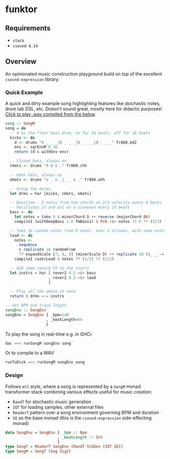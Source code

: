 # funktor

## Requirements
- `stack`
- `csound 6.14`

## Overview
An opinionated music construction playground build on top of the excellent `csound-expression` library.

### Quick Example
A quick and dirty example song highlighting features like stochastic notes, drum tab DSL, etc.
Doesn't sound great, mostly here for didactic purposes!
[Click to play .wav compiled from the below](/example.wav)

```haskell
song :: SongM
song = do
  -- 4 on the floor bass drum, on for 16 beats, off for 16 beats
  kicks <- do
    d <- drums "X _ _ _|O _ _ _|O _ _ _|O _ _ _" Tr808.bd2
    env <- sqrEnvM 0 16
    return (d & withEnv env)

  -- Closed hats, always on
  cHats <- drums "X O o ." Tr808.chh

  -- Open hats, always on
  oHats <- drums "o _ o _|_ _ o _" Tr808.ohh

  -- Group the durms
  let drms = har [kicks, cHats, oHats]

  -- Bassline - 5 notes from two chords at 2/3 velocity every 4 beats
  -- Oscillates in and out on a sinewave every 16 beats
  bass <- do
    let notes = take 5 $ minorChord D ++ reverse (majorChord Bb)
    compileI (withDeepBass 1.0 fmBass1) $ Pch <$> notes ?? 6 ?? (2/3) ?? 4

  -- Take 16 random notes from D minor, over 3 octaves, with some notes silent.
  lead <- do
    notes <-
      sequence
      $ replicate 16 randomFrom
      ?? expandScale [7, 8, 9] (minorScale D) ++ replicate 10 (\_ _ -> Silent (1/2))
    compileI razorLead $ notes ?? (1/2) ?? (1/2)

  -- Add some reverb FX to the instrs
  let instrs = har [ rever2 0.5 <$> bass
                   , rever2 0.2 <$> lead
                   ]

  -- Play all the above at once
  return $ drms =:= instrs

-- Set BPM and track length
songEnv :: SongEnv
songEnv = SongEnv { _bpm=140
                  , _beatLength=64
                  }
```

To play the song in real-time e.g. in GHCi:
```haskell
dac =<< runSongM songEnv song`
```

Or to compile to a WAV:
```haskell
runToDisk =<< runSongM songEnv song
```

### Design

Follows `mtl` style, where a song is represented by a `SongM` monad transformer stack combining various effects useful for music creation:

- `RandT` for stochastic music generation
- `IOT` for loading samples, other external files
- `ReaderT` pattern over a song environment governing BPM and duration
- `SE` as the base monad (this is the `csound-expression` side-effecting monad)

```haskell
data SongEnv = SongEnv { _bpm :: Bpm
                       , _beatLength :: Int
                       }
type SongT = ReaderT SongEnv (RandT StdGen (IOT SE))
type SongM = SongT (Seg Sig2)
```
